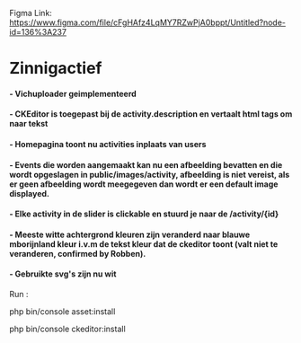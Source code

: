 Figma Link: https://www.figma.com/file/cFgHAfz4LqMY7RZwPjA0bppt/Untitled?node-id=136%3A237

# Zinnigactief

#### - Vichuploader geimplementeerd
#### - CKEditor is toegepast bij de activity.description en vertaalt html tags om naar tekst 
#### - Homepagina toont nu activities inplaats van users
#### - Events die worden aangemaakt kan nu een afbeelding bevatten en die wordt opgeslagen in public/images/activity, afbeelding is niet vereist, als er geen afbeelding wordt meegegeven dan wordt er een default image displayed. 
#### - Elke activity in de slider is clickable en stuurd je naar de /activity/{id}
#### - Meeste witte achtergrond kleuren zijn veranderd naar blauwe mborijnland kleur i.v.m de tekst kleur dat de ckeditor toont (valt niet te veranderen, confirmed by Robben).
#### - Gebruikte svg's zijn nu wit

Run :


  php bin/console asset:install
 
  php bin/console ckeditor:install
  
